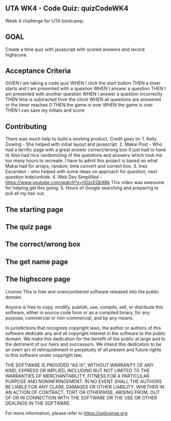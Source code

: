 ## UTA WK4 - Code Quiz: quizCodeWK4
Week 4 challenge for UTA bootcamp.

## GOAL
Create a time quiz with javascript with scored answers and record highscore.

## Acceptance Criteria
GIVEN I am taking a code quiz
WHEN I click the start button
THEN a timer starts and I am presented with a question
WHEN I answer a question
THEN I am presented with another question
WHEN I answer a question incorrectly
THEN time is subtracted from the clock
WHEN all questions are answered or the timer reaches 0
THEN the game is over
WHEN the game is over
THEN I can save my initials and score

## Contributing

There was much help to build a working product. 
    Credit goes to:
        1. Kelly Gowing - She helped with initial layout and javascript.
        2. Makai Post - Who had a terrific page with a great answer correct/wrong box (I just had to have it)
                        Also had nice randomizing of the questions and answers which took me too many hours to recreate.
                        I have to admit this project is based on what Makai had for arrays, random, time convert and correct box.
        3. Inez Escandon - who helped with some ideas on approach for question, next question hide/unhide.
        4. Web Dev Simplified - https://www.youtube.com/watch?v=riDzcEQbX6k This video was awesome for helping get this going.
        5. Hours of Google searching and preparing to pull all my hair out.

## The starting page

## The quiz page

## The correct/wrong box

## The get name page

## The highscore page

License
This is free and unencumbered software released into the public domain.

Anyone is free to copy, modify, publish, use, compile, sell, or distribute this software, either in source code form or as a compiled binary, for any purpose, commercial or non-commercial, and by any means.

In jurisdictions that recognize copyright laws, the author or authors of this software dedicate any and all copyright interest in the software to the public domain. We make this dedication for the benefit of the public at large and to the detriment of our heirs and successors. We intend this dedication to be an overt act of relinquishment in perpetuity of all present and future rights to this software under copyright law.

THE SOFTWARE IS PROVIDED "AS IS", WITHOUT WARRANTY OF ANY KIND, EXPRESS OR IMPLIED, INCLUDING BUT NOT LIMITED TO THE WARRANTIES OF MERCHANTABILITY, FITNESS FOR A PARTICULAR PURPOSE AND NONINFRINGEMENT. IN NO EVENT SHALL THE AUTHORS BE LIABLE FOR ANY CLAIM, DAMAGES OR OTHER LIABILITY, WHETHER IN AN ACTION OF CONTRACT, TORT OR OTHERWISE, ARISING FROM, OUT OF OR IN CONNECTION WITH THE SOFTWARE OR THE USE OR OTHER DEALINGS IN THE SOFTWARE.

For more information, please refer to https://unlicense.org